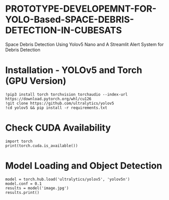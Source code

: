 # PROTOTYPE-DEVELOPEMNT-FOR-YOLO-Based-SPACE-DEBRIS-DETECTION-IN-CUBESATS
Space Debris Detection Using Yolov5 Nano and A Streamlit Alert System for Debris Detection

# Installation - YOLOv5 and Torch (GPU Version)

```
!pip3 install torch torchvision torchaudio --index-url https://download.pytorch.org/whl/cu126
!git clone https://github.com/ultralytics/yolov5
!cd yolov5 && pip install -r requirements.txt

```
# Check CUDA Availability
```
import torch
print(torch.cuda.is_available())

```
# Model Loading and Object Detection
```
model = torch.hub.load('ultralytics/yolov5', 'yolov5n')
model.conf = 0.1
results = model('image.jpg')
results.print()

```
